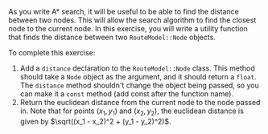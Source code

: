 As you write A\* search, it will be useful to be able to find the distance between two nodes. This will allow the search
algorithm to find the closest node to the current node. In this exercise, you will write a utility function that finds
the distance between two `RouteModel::Node` objects.

To complete this exercise:

1. Add a `distance` declaration to the `RouteModel::Node` class. This method should take a `Node` object as the
   argument, and it should return a `float`. The `distance` method shouldn't change the object being passed, so you can
   make it a `const` method (add const after the function name).
2. Return the euclidean distance from the current node to the node passed in. Note that for points $(x_1, y_1)$ and $(
   x_2, y_2)$, the euclidean distance is given by $\sqrt((x_1 - x_2)^2 + (y_1 - y_2)^2)$.
